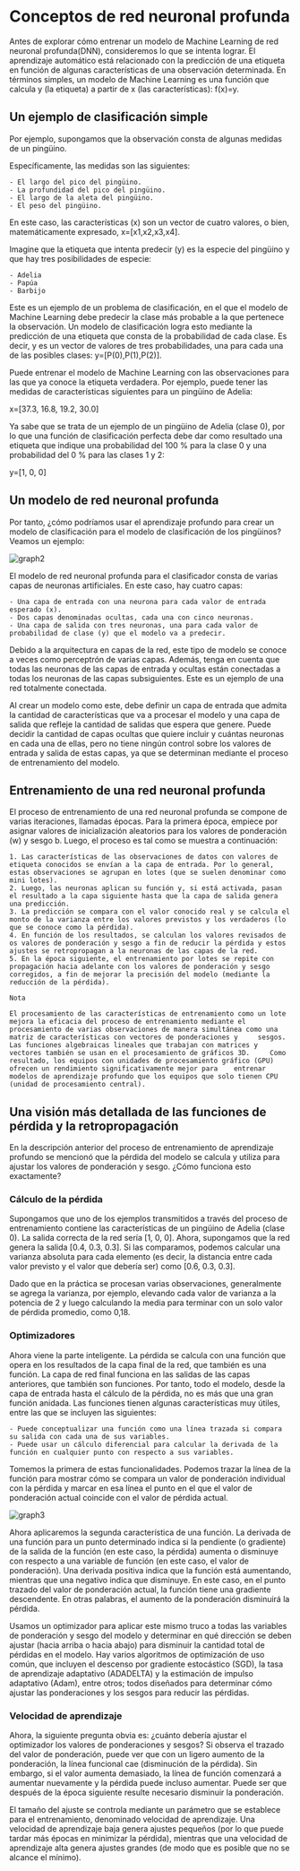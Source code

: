 # Conceptos de red neuronal profunda

Antes de explorar cómo entrenar un modelo de Machine Learning de red neuronal profunda(DNN), consideremos lo que se intenta lograr. El aprendizaje automático está relacionado con la predicción de una etiqueta en función de algunas características de una observación determinada. En términos simples, un modelo de Machine Learning es una función que calcula y (la etiqueta) a partir de x (las características): f(x)=y.

## Un ejemplo de clasificación simple

Por ejemplo, supongamos que la observación consta de algunas medidas de un pingüino.

Específicamente, las medidas son las siguientes:

    - El largo del pico del pingüino.
    - La profundidad del pico del pingüino.
    - El largo de la aleta del pingüino.
    - El peso del pingüino.

En este caso, las características (x) son un vector de cuatro valores, o bien, matemáticamente expresado, x=[x1,x2,x3,x4].

Imagine que la etiqueta que intenta predecir (y) es la especie del pingüino y que hay tres posibilidades de especie:

    - Adelia
    - Papúa
    - Barbijo

Este es un ejemplo de un problema de clasificación, en el que el modelo de Machine Learning debe predecir la clase más probable a la que pertenece la observación. Un modelo de clasificación logra esto mediante la predicción de una etiqueta que consta de la probabilidad de cada clase. Es decir, y es un vector de valores de tres probabilidades, una para cada una de las posibles clases: y=[P(0),P(1),P(2)].

Puede entrenar el modelo de Machine Learning con las observaciones para las que ya conoce la etiqueta verdadera. Por ejemplo, puede tener las medidas de características siguientes para un pingüino de Adelia:

x=[37.3, 16.8, 19.2, 30.0]

Ya sabe que se trata de un ejemplo de un pingüino de Adelia (clase 0), por lo que una función de clasificación perfecta debe dar como resultado una etiqueta que indique una probabilidad del 100 % para la clase 0 y una probabilidad del 0 % para las clases 1 y 2:

y=[1, 0, 0]

## Un modelo de red neuronal profunda

Por tanto, ¿cómo podríamos usar el aprendizaje profundo para crear un modelo de clasificación para el modelo de clasificación de los pingüinos? Veamos un ejemplo:

![graph2](https://docs.microsoft.com/es-es/learn/modules/train-evaluate-deep-learn-models/media/deep-neural-network.png)

El modelo de red neuronal profunda para el clasificador consta de varias capas de neuronas artificiales. En este caso, hay cuatro capas:

    - Una capa de entrada con una neurona para cada valor de entrada esperado (x).
    - Dos capas denominadas ocultas, cada una con cinco neuronas.
    - Una capa de salida con tres neuronas, una para cada valor de probabilidad de clase (y) que el modelo va a predecir.

Debido a la arquitectura en capas de la red, este tipo de modelo se conoce a veces como perceptrón de varias capas. Además, tenga en cuenta que todas las neuronas de las capas de entrada y ocultas están conectadas a todas los neuronas de las capas subsiguientes. Este es un ejemplo de una red totalmente conectada.

Al crear un modelo como este, debe definir un capa de entrada que admita la cantidad de características que va a procesar el modelo y una capa de salida que refleje la cantidad de salidas que espera que genere. Puede decidir la cantidad de capas ocultas que quiere incluir y cuántas neuronas en cada una de ellas, pero no tiene ningún control sobre los valores de entrada y salida de estas capas, ya que se determinan mediante el proceso de entrenamiento del modelo.

## Entrenamiento de una red neuronal profunda

El proceso de entrenamiento de una red neuronal profunda se compone de varias iteraciones, llamadas épocas. Para la primera época, empiece por asignar valores de inicialización aleatorios para los valores de ponderación (w) y sesgo b. Luego, el proceso es tal como se muestra a continuación:

    1. Las características de las observaciones de datos con valores de etiqueta conocidos se envían a la capa de entrada. Por lo general, estas observaciones se agrupan en lotes (que se suelen denominar como mini lotes).
    2. Luego, las neuronas aplican su función y, si está activada, pasan el resultado a la capa siguiente hasta que la capa de salida genera una predicción.
    3. La predicción se compara con el valor conocido real y se calcula el monto de la varianza entre los valores previstos y los verdaderos (lo que se conoce como la pérdida).
    4. En función de los resultados, se calculan los valores revisados de os valores de ponderación y sesgo a fin de reducir la pérdida y estos ajustes se retropropagan a la neuronas de las capas de la red.
    5. En la época siguiente, el entrenamiento por lotes se repite con propagación hacia adelante con los valores de ponderación y sesgo corregidos, a fin de mejorar la precisión del modelo (mediante la reducción de la pérdida).

    Nota

    El procesamiento de las características de entrenamiento como un lote mejora la eficacia del proceso de entrenamiento mediante el     procesamiento de varias observaciones de manera simultánea como una matriz de características con vectores de ponderaciones y     sesgos. Las funciones algebraicas lineales que trabajan con matrices y vectores también se usan en el procesamiento de gráficos 3D.     Como resultado, los equipos con unidades de procesamiento gráfico (GPU) ofrecen un rendimiento significativamente mejor para    entrenar modelos de aprendizaje profundo que los equipos que solo tienen CPU (unidad de procesamiento central).

## Una visión más detallada de las funciones de pérdida y la retropropagación

En la descripción anterior del proceso de entrenamiento de aprendizaje profundo se mencionó que la pérdida del modelo se calcula y utiliza para ajustar los valores de ponderación y sesgo. ¿Cómo funciona esto exactamente?

### Cálculo de la pérdida

Supongamos que uno de los ejemplos transmitidos a través del proceso de entrenamiento contiene las características de un pingüino de Adelia (clase 0). La salida correcta de la red sería [1, 0, 0]. Ahora, supongamos que la red genera la salida [0.4, 0.3, 0.3]. Si las comparamos, podemos calcular una varianza absoluta para cada elemento (es decir, la distancia entre cada valor previsto y el valor que debería ser) como [0.6, 0.3, 0.3].

Dado que en la práctica se procesan varias observaciones, generalmente se agrega la varianza, por ejemplo, elevando cada valor de varianza a la potencia de 2 y luego calculando la media para terminar con un solo valor de pérdida promedio, como 0,18.

### Optimizadores

Ahora viene la parte inteligente. La pérdida se calcula con una función que opera en los resultados de la capa final de la red, que también es una función. La capa de red final funciona en las salidas de las capas anteriores, que también son funciones. Por tanto, todo el modelo, desde la capa de entrada hasta el cálculo de la pérdida, no es más que una gran función anidada. Las funciones tienen algunas características muy útiles, entre las que se incluyen las siguientes:

    - Puede conceptualizar una función como una línea trazada si compara su salida con cada una de sus variables.
    - Puede usar un cálculo diferencial para calcular la derivada de la función en cualquier punto con respecto a sus variables.

Tomemos la primera de estas funcionalidades. Podemos trazar la línea de la función para mostrar cómo se compara un valor de ponderación individual con la pérdida y marcar en esa línea el punto en el que el valor de ponderación actual coincide con el valor de pérdida actual.

![graph3](https://docs.microsoft.com/es-es/learn/modules/train-evaluate-deep-learn-models/media/loss-plot.png)

Ahora aplicaremos la segunda característica de una función. La derivada de una función para un punto determinado indica si la pendiente (o gradiente) de la salida de la función (en este caso, la pérdida) aumenta o disminuye con respecto a una variable de función (en este caso, el valor de ponderación). Una derivada positiva indica que la función está aumentando, mientras que una negativo indica que disminuye. En este caso, en el punto trazado del valor de ponderación actual, la función tiene una gradiente descendente. En otras palabras, el aumento de la ponderación disminuirá la pérdida.

Usamos un optimizador para aplicar este mismo truco a todas las variables de ponderación y sesgo del modelo y determinar en qué dirección se deben ajustar (hacia arriba o hacia abajo) para disminuir la cantidad total de pérdidas en el modelo. Hay varios algoritmos de optimización de uso común, que incluyen el descenso por gradiente estocástico (SGD), la tasa de aprendizaje adaptativo (ADADELTA) y la estimación de impulso adaptativo (Adam), entre otros; todos diseñados para determinar cómo ajustar las ponderaciones y los sesgos para reducir las pérdidas.

### Velocidad de aprendizaje

Ahora, la siguiente pregunta obvia es: ¿cuánto debería ajustar el optimizador los valores de ponderaciones y sesgos? Si observa el trazado del valor de ponderación, puede ver que con un ligero aumento de la ponderación, la línea funcional cae (disminución de la pérdida). Sin embargo, si el valor aumenta demasiado, la línea de función comenzará a aumentar nuevamente y la pérdida puede incluso aumentar. Puede ser que después de la época siguiente resulte necesario disminuir la ponderación.

El tamaño del ajuste se controla mediante un parámetro que se establece para el entrenamiento, denominado velocidad de aprendizaje. Una velocidad de aprendizaje baja genera ajustes pequeños (por lo que puede tardar más épocas en minimizar la pérdida), mientras que una velocidad de aprendizaje alta genera ajustes grandes (de modo que es posible que no se alcance el mínimo).